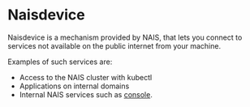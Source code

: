 # Naisdevice

Naisdevice is a mechanism provided by NAIS, that lets you connect to services not available on the public internet from your machine.

Examples of such services are:

- Access to the NAIS cluster with kubectl
- Applications on internal domains
- Internal NAIS services such as [console](https://console.<<tenant()>>.cloud.nais.io).
